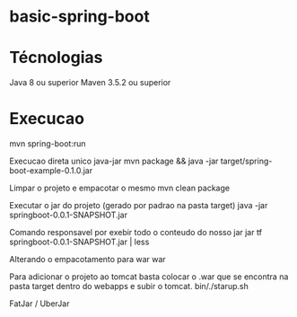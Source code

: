 # basic-spring-boot

# Técnologias
Java 8 ou superior
Maven 3.5.2 ou superior

# Execucao
mvn spring-boot:run

Execucao direta unico java-jar
mvn package && java -jar target/spring-boot-example-0.1.0.jar

Limpar o projeto e empacotar o mesmo
mvn clean package

Executar o jar do projeto (gerado por padrao na pasta target)
java -jar springboot-0.0.1-SNAPSHOT.jar

Comando responsavel por exebir todo o conteudo do nosso jar
jar tf springboot-0.0.1-SNAPSHOT.jar | less

Alterando o empacotamento para war
<packaging>war</packaging>

Para adicionar o projeto ao tomcat basta colocar o .war que se encontra na pasta
target dentro do webapps e subir o tomcat.
bin/./starup.sh

FatJar / UberJar